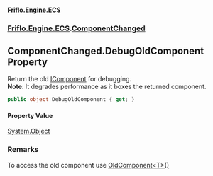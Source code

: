#### [Friflo.Engine.ECS](index.md 'index')
### [Friflo.Engine.ECS](Friflo.Engine.ECS.md 'Friflo.Engine.ECS').[ComponentChanged](ComponentChanged.md 'Friflo.Engine.ECS.ComponentChanged')

## ComponentChanged.DebugOldComponent Property

Return the old [IComponent](IComponent.md 'Friflo.Engine.ECS.IComponent') for debugging.<br/><b>Note</b>: It degrades performance as it boxes the returned component.

```csharp
public object DebugOldComponent { get; }
```

#### Property Value
[System.Object](https://docs.microsoft.com/en-us/dotnet/api/System.Object 'System.Object')

### Remarks
To access the old component use [OldComponent&lt;T&gt;()](ComponentChanged.OldComponent_T_().md 'Friflo.Engine.ECS.ComponentChanged.OldComponent<T>()')